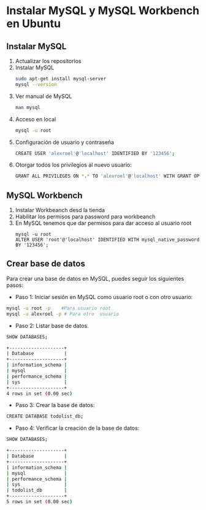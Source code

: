 # Instalar MySQL y MySQL Workbench en Ubuntu

## Instalar MySQL
1. Actualizar los repositorios 
2. Instalar MySQL 
    ~~~bash
    sudo apt-get install mysql-server
    mysql --version
    ~~~
3. Ver manual de MySQL
    ~~~bash
    man mysql
    ~~~
4. Acceso en local  
    ~~~bash
    mysql -u root
    ~~~
5. Configuración de usuario y contraseña  
    ~~~bash
    CREATE USER 'alexroel'@'localhost' IDENTIFIED BY '123456';
    ~~~
6. Otorgar todos los privilegios al nuevo usuario:
    ~~~bash
    GRANT ALL PRIVILEGES ON *.* TO 'alexroel'@'localhost' WITH GRANT OPTION;
    ~~~

## MySQL Workbench
1. Instalar Workbeanch desd la tienda 
2. Habilitar los permisos para password para workbeanch
3. En MySQL tenemos que dar permisos para dar acceso al usuario root 
    ~~~
    mysql -u root
    ALTER USER 'root'@'localhost' IDENTIFIED WITH mysql_native_password BY '123456';
    ~~~

## Crear base de datos 
Para crear una base de datos en MySQL, puedes seguir los siguientes pasos:

- Paso 1: Iniciar sesión en MySQL como usuario root o con otro usuario:
~~~bash
mysql -u root -p    #Para usuario root
mysql -u alexroel -p # Para otro  usuario 
~~~
- Paso 2: Listar base de datos.

~~~bash
SHOW DATABASES;

+--------------------+
| Database           |
+--------------------+
| information_schema |
| mysql              |
| performance_schema |
| sys                |
+--------------------+
4 rows in set (0.00 sec)
~~~

- Paso 3: Crear la base de datos:

~~~bash
CREATE DATABASE todolist_db;
~~~

- Paso 4: Verificar la creación de la base de datos:

~~~bash
SHOW DATABASES;

+--------------------+
| Database           |
+--------------------+
| information_schema |
| mysql              |
| performance_schema |
| sys                |
| todolist_db        |
+--------------------+
5 rows in set (0.00 sec)
~~~



